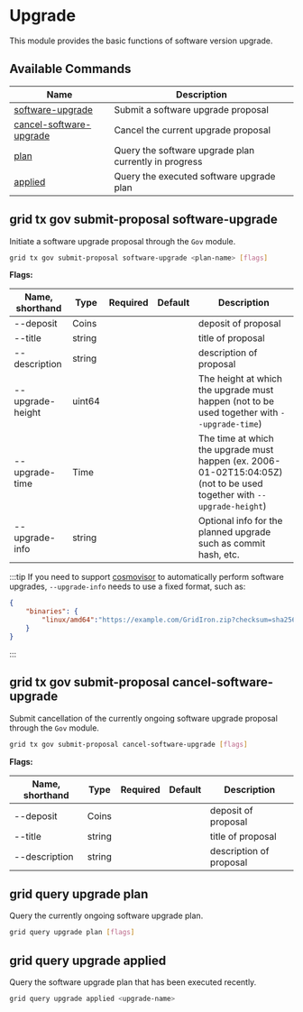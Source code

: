# Upgrade

This module provides the basic functions of software version upgrade.

## Available Commands

| Name                                                                            | Description                                           |
| ------------------------------------------------------------------------------- | ----------------------------------------------------- |
| [software-upgrade](#grid-tx-gov-submit-proposal-software-upgrade)               | Submit a software upgrade proposal                    |
| [cancel-software-upgrade](#grid-tx-gov-submit-proposal-cancel-software-upgrade) | Cancel the current upgrade proposal                   |
| [plan](#grid-query-upgrade-plan)                                                | Query the software upgrade plan currently in progress |
| [applied](#grid-query-upgrade-applied)                                          | Query the executed software upgrade plan              |

## grid tx gov submit-proposal software-upgrade

Initiate a software upgrade proposal through the `Gov` module.

```bash
grid tx gov submit-proposal software-upgrade <plan-name> [flags]
```

**Flags:**

| Name, shorthand  | Type   | Required | Default | Description                                                                                                            |
| ---------------- | ------ | -------- | ------- | ---------------------------------------------------------------------------------------------------------------------- |
| --deposit        | Coins  |          |         | deposit of proposal                                                                                                    |
| --title          | string |          |         | title of proposal                                                                                                      |
| --description    | string |          |         | description of proposal                                                                                                |
| --upgrade-height | uint64 |          |         | The height at which the upgrade must happen (not to be used together with `--upgrade-time`)                            |
| --upgrade-time   | Time   |          |         | The time at which the upgrade must happen (ex. 2006-01-02T15:04:05Z) (not to be used together with `--upgrade-height`) |
| --upgrade-info   | string |          |         | Optional info for the planned upgrade such as commit hash, etc.                                                        |

:::tip
If you need to support [cosmovisor](#https://github.com/cosmos/cosmos-sdk/tree/master/cosmovisor) to automatically perform software upgrades, `--upgrade-info` needs to use a fixed format, such as:

```json
{
    "binaries": {
        "linux/amd64":"https://example.com/GridIron.zip?checksum=sha256:aec070645fe53ee3b3763059376134f058cc337247c978add178b6ccdfb0019f"
    }
}
```

:::

## grid tx gov submit-proposal cancel-software-upgrade

Submit cancellation of the currently ongoing software upgrade proposal through the `Gov` module.

```bash
grid tx gov submit-proposal cancel-software-upgrade [flags]
```

**Flags:**

| Name, shorthand | Type   | Required | Default | Description             |
| --------------- | ------ | -------- | ------- | ----------------------- |
| --deposit       | Coins  |          |         | deposit of proposal     |
| --title         | string |          |         | title of proposal       |
| --description   | string |          |         | description of proposal |

## grid query upgrade plan

Query the currently ongoing software upgrade plan.

```bash
grid query upgrade plan [flags]
```

## grid query upgrade applied

Query the software upgrade plan that has been executed recently.

```bash
grid query upgrade applied <upgrade-name>
```
